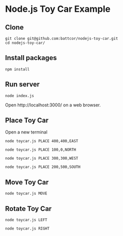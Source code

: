 # Node.js Toy Car Example

## Clone

```
git clone git@github.com:battcor/nodejs-toy-car.git
cd nodejs-toy-car/
```

## Install packages

```
npm install
```

## Run server

```
node index.js
```

Open http://localhost:3000/ on a web browser.

## Place Toy Car

Open a new terminal

```
node toycar.js PLACE 400,400,EAST
```

```
node toycar.js PLACE 100,0,NORTH
```

```
node toycar.js PLACE 300,300,WEST
```

```
node toycar.js PLACE 200,500,SOUTH
```

## Move Toy Car

```
node toycar.js MOVE
```


## Rotate Toy Car

```
node toycar.js LEFT
```

```
node toycar.js RIGHT
```


